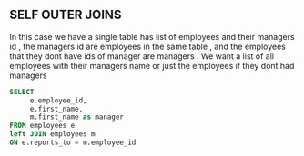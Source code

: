 ## SELF OUTER JOINS

In this case we have a single table has list of employees and their managers id , the managers id are employees in the same table , and the employees that they dont have ids of manager are managers .
We want a list of all employees with their managers name or just the employees if they dont had managers 

```sql
SELECT
     e.employee_id,
     e.first_name,
     m.first_name as manager
FROM employees e
left JOIN employees m
ON e.reports_to = m.employee_id
```